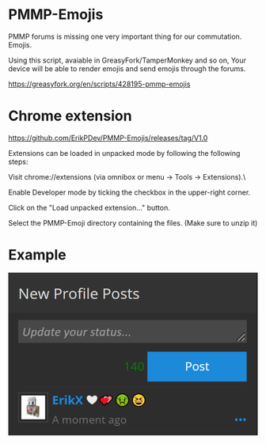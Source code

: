 # PMMP-Emojis
PMMP forums is missing one very important thing for our commutation. Emojis.

Using this script, avaiable in GreasyFork/TamperMonkey and so on, Your device will be able to render emojis and send emojis through the forums.

https://greasyfork.org/en/scripts/428195-pmmp-emojis


# Chrome extension
https://github.com/ErikPDev/PMMP-Emojis/releases/tag/V1.0

Extensions can be loaded in unpacked mode by following the following steps:

Visit chrome://extensions (via omnibox or menu -> Tools -> Extensions).\

Enable Developer mode by ticking the checkbox in the upper-right corner.

Click on the "Load unpacked extension..." button.

Select the PMMP-Emoji directory containing the files. (Make sure to unzip it)


# Example
<img src="https://github.com/ErikPDev/PMMP-Emojis/raw/main/Screenshot%202021-06-19%20184918.png">

